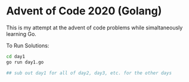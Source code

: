 # Advent of Code 2020 (Golang)

This is my attempt at the advent of code problems while simaltaneously learning Go.

To Run Solutions: 

```bash
cd day1
go run day1.go

## sub out day1 for all of day2, day3, etc. for the other days
```